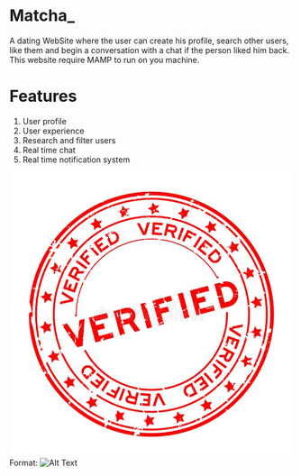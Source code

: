 # Matcha_ 
A dating WebSite where the user can create his profile, search other users, like them and begin a conversation with a chat if the person liked him back. This website require MAMP to run on you machine.

# Features
1. User profile
2. User experience
3. Research and filter users
4. Real time chat
5. Real time notification system

![GitHub Logo](/img/verified.jpg)
Format: ![Alt Text](https://bit.ly/33F2Ten)
